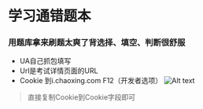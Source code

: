 # 学习通错题本
### 用题库拿来刷题太爽了背选择、填空、判断很舒服
- UA自己抓包填写
- Url是考试详情页面的URL
- Cookie 到i.chaoxing.com F12（开发者选项）
![Alt text](Cookie.png)
> 直接复制Cookie到Cookie字段即可
